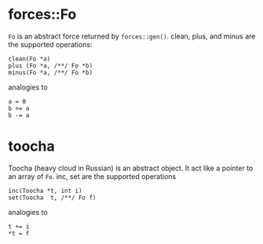 # forces::Fo

`Fo` is an abstract force returned by `forces::gen()`.
clean, plus, and minus are the supported operations:

	clean(Fo *a)
	plus (Fo *a, /**/ Fo *b)
	minus(Fo *a, /**/ Fo *b)

analogies to

	a = 0
	b += a
	b -= a

# toocha

Toocha (heavy cloud in Russian) is an abstract object. It act like a
pointer to an array of `Fo`. inc, set are the supported operations

	inc(Toocha *t, int i)
	set(Toocha  t, /**/ Fo f)
	
analogies to
   
    t += i
	*t = f
